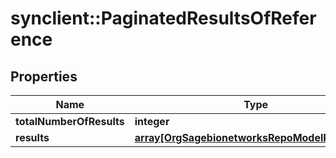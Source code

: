 # synclient::PaginatedResultsOfReference


## Properties
Name | Type | Description | Notes
------------ | ------------- | ------------- | -------------
**totalNumberOfResults** | **integer** |  | [optional] 
**results** | [**array[OrgSagebionetworksRepoModelReference]**](org.sagebionetworks.repo.model.Reference.md) |  | [optional] 


